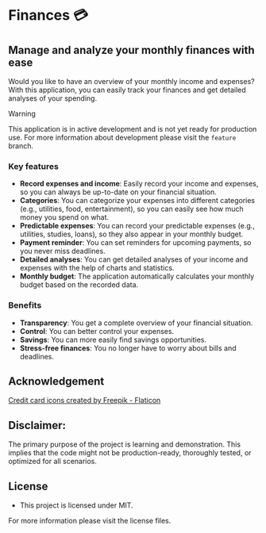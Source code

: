 # Finances 💳

## Manage and analyze your monthly finances with ease

Would you like to have an overview of your monthly income and expenses? With this application, you can easily track your finances and get detailed analyses of your spending.

> [!WARNING]
> This application is in active development and is not yet ready for production use. For more information about development please visit the `feature` branch.

### Key features

* **Record expenses and income**: Easily record your income and expenses, so you can always be up-to-date on your financial situation.
* **Categories**: You can categorize your expenses into different categories (e.g., utilities, food, entertainment), so you can easily see how much money you spend on what.
* **Predictable expenses**: You can record your predictable expenses (e.g., utilities, studies, loans), so they also appear in your monthly budget.
* **Payment reminder**: You can set reminders for upcoming payments, so you never miss deadlines.
* **Detailed analyses**: You can get detailed analyses of your income and expenses with the help of charts and statistics.
* **Monthly budget**: The application automatically calculates your monthly budget based on the recorded data.

### Benefits

* **Transparency**: You get a complete overview of your financial situation.
* **Control**: You can better control your expenses.
* **Savings**: You can more easily find savings opportunities.
* **Stress-free finances**: You no longer have to worry about bills and deadlines.

## Acknowledgement 

<a href="https://www.flaticon.com/free-icons/credit-card" title="credit card icons">Credit card icons created by Freepik - Flaticon</a>

## Disclaimer:

The primary purpose of the project is learning and demonstration. This implies that the code might not be
production-ready, thoroughly tested, or optimized for all scenarios.

## License

- This project is licensed under MIT.

For more information please visit the license files.
